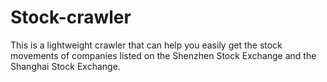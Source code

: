 # Stock-crawler
This is a lightweight crawler that can help you easily get the stock movements of companies listed on the Shenzhen Stock Exchange and the Shanghai Stock Exchange.
